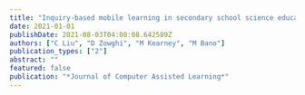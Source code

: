 ```yaml
---
title: "Inquiry‐based mobile learning in secondary school science education: A systematic review"
date: 2021-01-01
publishDate: 2021-08-03T04:08:08.642589Z
authors: ["C Liu", "D Zowghi", "M Kearney", "M Bano"]
publication_types: ["2"]
abstract: ""
featured: false
publication: "*Journal of Computer Assisted Learning*"
---
```


